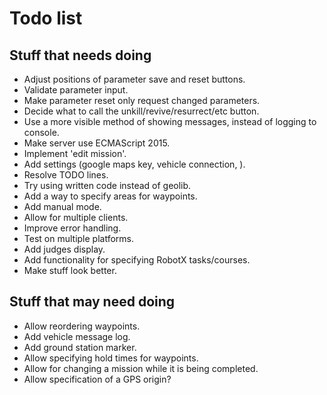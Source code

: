 # Todo list

## Stuff that needs doing
* Adjust positions of parameter save and reset buttons.
* Validate parameter input.
* Make parameter reset only request changed parameters.
* Decide what to call the unkill/revive/resurrect/etc button.
* Use a more visible method of showing messages, instead of logging to console.
* Make server use ECMAScript 2015.
* Implement 'edit mission'.
* Add settings (google maps key, vehicle connection, ).
* Resolve TODO lines.
* Try using written code instead of geolib.
* Add a way to specify areas for waypoints.
* Add manual mode.
* Allow for multiple clients.
* Improve error handling.
* Test on multiple platforms.
* Add judges display.
* Add functionality for specifying RobotX tasks/courses.
* Make stuff look better.

## Stuff that may need doing
* Allow reordering waypoints.
* Add vehicle message log.
* Add ground station marker.
* Allow specifying hold times for waypoints.
* Allow for changing a mission while it is being completed.
* Allow specification of a GPS origin?
